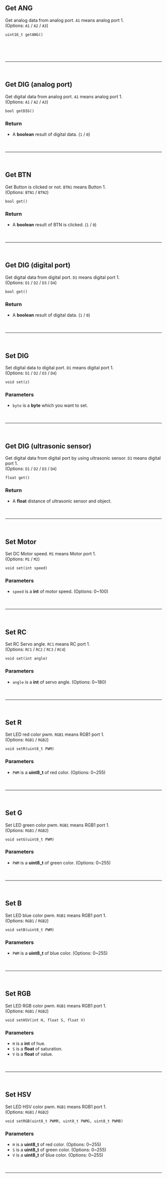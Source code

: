 ## Get ANG

Get analog data from analog port.
  `A1` means analog port 1.  
  (Options: `A1` / `A2` / `A3`)

```Arduino
uint16_t getANG()
```
<br /><br /><br />
***
<br />

## Get DIG (analog port)

Get digital data from analog port.
  `A1` means analog port 1.  
  (Options: `A1` / `A2` / `A3`)

```Arduino
bool getDIG()
```

### Return

- A **boolean** result of digital data. (`1` / `0`)
<br /><br /><br />
***
<br />

## Get BTN

Get Button is clicked or not.
  `BTN1` means Button 1.  
  (Options: `BTN1` / `BTN2`)

```Arduino
bool get()
```

### Return

- A **boolean** result of BTN is clicked. (`1` / `0`)
<br /><br /><br />
***
<br />

## Get DIG (digital port)

Get digital data from digital port.
  `D1` means digital port 1.  
  (Options: `D1` / `D2` / `D3` / `D4`)

```Arduino
bool get()
```

### Return

- A **boolean** result of digital data. (`1` / `0`)
<br /><br /><br />
***
<br />

## Set DIG

Set digital data to digital port.
  `D1` means digital port 1.  
  (Options: `D1` / `D2` / `D3` / `D4`)

```Arduino
void set(z)
```

### Parameters

- `byte` is a **byte** which you want to set.
<br /><br /><br />
***
<br />

## Get DIG (ultrasonic sensor)

Get digital data from digital port by using ultrasonic sensor.
  `D1` means digital port 1.  
  (Options: `D1` / `D2` / `D3` / `D4`)

```Arduino
float get()
```

### Return

- A **float**  distance of ultrasonic sensor and object.
<br /><br /><br />
***
<br />

## Set Motor

Set DC Motor speed.
  `M1` means Motor port 1.  
  (Options: `M1` / `M2`)

```Arduino
void set(int speed)
```
### Parameters

- `speed` is a **int** of motor speed. (Options: 0~100)
<br /><br /><br />
***
<br />

## Set RC

Set RC Servo angle.
  `RC1` means RC port 1.  
  (Options: `RC1` / `RC2` / `RC3` / `RC4`)

```Arduino
void set(int angle)
```
### Parameters

- `angle` is a **int** of servo angle. (Options: 0~180)
<br /><br /><br />
***
<br />

## Set R

Set LED red color pwm.
  `RGB1` means RGB1 port 1.  
  (Options: `RGB1` / `RGB2`)

```Arduino
void setR(uint8_t PWM)
```
### Parameters

- `PWM` is a **uint8_t** of red color. (Options: 0~255)
<br /><br /><br />
***
<br />

## Set G

Set LED green color pwm.
  `RGB1` means RGB1 port 1.  
  (Options: `RGB1` / `RGB2`)

```Arduino
void setG(uint8_t PWM)
```
### Parameters

- `PWM` is a **uint8_t** of green color. (Options: 0~255)
<br /><br /><br />
***
<br />

## Set B

Set LED blue color pwm.
  `RGB1` means RGB1 port 1.  
  (Options: `RGB1` / `RGB2`)

```Arduino
void setB(uint8_t PWM)
```
### Parameters

- `PWM` is a **uint8_t** of blue color. (Options: 0~255)
<br /><br /><br />
***
<br />

## Set RGB

Set LED RGB color pwm.
  `RGB1` means RGB1 port 1.  
  (Options: `RGB1` / `RGB2`)

```Arduino
void setHSV(int H, float S, float V)
```
### Parameters

- `H` is a **int** of hue.
- `S` is a **float** of saturation.
- `V` is a **float** of value.
<br /><br /><br />
***
<br />

## Set HSV

Set LED HSV color pwm.
  `RGB1` means RGB1 port 1.  
  (Options: `RGB1` / `RGB2`)

```Arduino
void setRGB(uint8_t PWMR, uint8_t PWMG, uint8_t PWMB)
```
### Parameters

- `H` is a **uint8_t** of red color. (Options: 0~255)
- `S` is a **uint8_t** of green color. (Options: 0~255)
- `V` is a **uint8_t** of blue color. (Options: 0~255)
<br /><br /><br />
***
<br />
